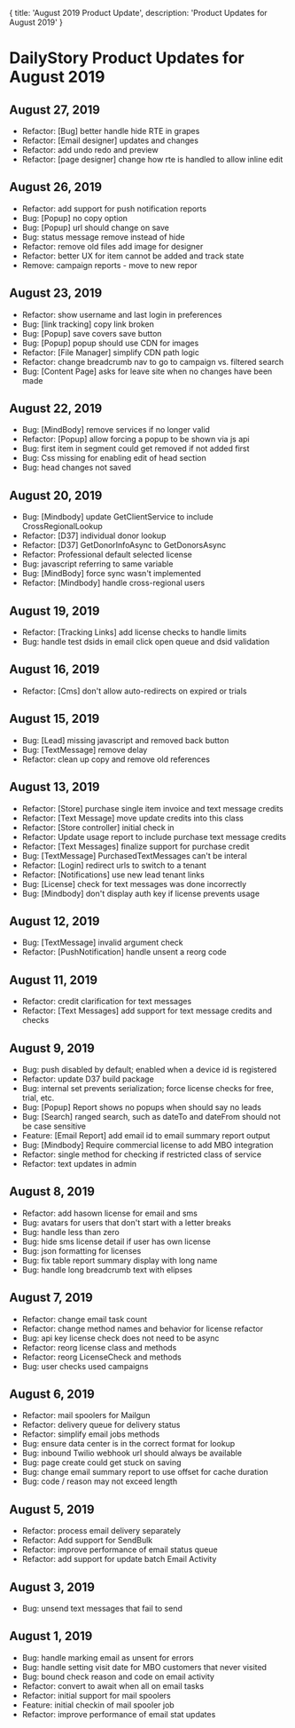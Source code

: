 {
	title: 'August 2019 Product Update',
	description: 'Product Updates for August 2019'
}
# DailyStory Product Updates for August 2019
## August 27, 2019
* Refactor: [Bug] better handle hide RTE in grapes
* Refactor: [Email designer] updates and changes
* Refactor: add undo redo and preview
* Refactor: [page designer] change how rte is handled to allow inline edit

## August 26, 2019
* Refactor: add support for push notification reports
* Bug: [Popup] no copy option
* Bug: [Popup] url should change on save
* Bug: status message remove instead of hide
* Refactor: remove old files add image for designer
* Refactor: better UX for item cannot be added and track state
* Remove: campaign reports - move to new repor

## August 23, 2019
* Refactor: show username and last login in preferences
* Bug: [link tracking] copy link broken
* Bug: [Popup] save covers save button
* Bug: [Popup] popup should use CDN for images
* Refactor: [File Manager] simplify CDN path logic
* Refactor: change breadcrumb nav to go to campaign vs. filtered search
* Bug: [Content Page] asks for leave site when no changes have been made

## August 22, 2019
* Bug: [MindBody] remove services if no longer valid
* Refactor: [Popup] allow forcing a popup to be shown via js api
* Bug: first item in segment could get removed if not added first
* Bug: Css missing for enabling edit of head section
* Bug: head changes not saved

## August 20, 2019
* Bug: [Mindbody] update GetClientService to include CrossRegionalLookup
* Refactor: [D37] individual donor lookup
* Refactor: [D37] GetDonorInfoAsync to GetDonorsAsync
* Refactor: Professional default selected license
* Bug: javascript referring to same variable
* Bug: [MindBody] force sync wasn't implemented
* Refactor: [Mindbody] handle cross-regional users

## August 19, 2019
* Refactor: [Tracking Links] add license checks to handle limits
* Bug: handle test dsids in email click open queue and dsid validation

## August 16, 2019
* Refactor: [Cms] don't allow auto-redirects on expired or trials

## August 15, 2019
* Bug: [Lead] missing javascript and removed back button
* Bug: [TextMessage] remove delay
* Refactor: clean up copy and remove old references

## August 13, 2019 
* Refactor: [Store] purchase single item invoice and text message credits
* Refactor: [Text Message] move update credits into this class
* Refactor: [Store controller] initial check in
* Refactor: Update usage report to include purchase text message credits
* Refactor: [Text Messages] finalize support for purchase credit
* Bug: [TextMessage] PurchasedTextMessages can't be interal
* Refactor: [Login] redirect urls to switch to a tenant
* Refactor: [Notifications] use new lead tenant links
* Bug: [License] check for text messages was done incorrectly
* Bug: [Mindbody] don't display auth key if license prevents usage

## August 12, 2019
* Bug: [TextMessage] invalid argument check
* Refactor: [PushNotification] handle unsent a reorg code

## August 11, 2019
* Refactor: credit clarification for text messages
* Refactor: [Text Messages] add support for text message credits and checks

## August 9, 2019
* Bug: push disabled by default; enabled when a device id is registered
* Refactor: update D37 build package
* Bug: internal set prevents serialization; force license checks for free, trial, etc.
* Bug: [Popup] Report shows no popups when should say no leads
* Bug: [Search] ranged search, such as dateTo and dateFrom should not be case sensitive
* Feature: [Email Report] add email id to email summary report output
* Bug: [Mindbody] Require commercial license to add MBO integration
* Refactor: single method for checking if restricted class of service
* Refactor: text updates in admin

## August 8, 2019
* Refactor: add hasown license for email and sms
* Bug: avatars for users that don't start with a letter breaks
* Bug: handle less than zero
* Bug: hide sms license detail if user has own license
* Bug: json formatting for licenses
* Bug: fix table report summary display with long name
* Bug: handle long breadcrumb text with elipses

## August 7, 2019 
* Refactor: change email task count
* Refactor: change method names and behavior for license refactor
* Bug: api key license check does not need to be async
* Refactor: reorg license class and methods
* Refactor: reorg LicenseCheck and methods
* Bug: user checks used campaigns

## August 6, 2019
* Refactor: mail spoolers for Mailgun
* Refactor: delivery queue for delivery status
* Refactor: simplify email jobs methods
* Bug: ensure data center is in the correct format for lookup
* Bug: inbound Twilio webhook url should always be available
* Bug: page create could get stuck on saving
* Bug: change email summary report to use offset for cache duration
* Bug: code / reason may not exceed length

## August 5, 2019
* Refactor: process email delivery separately
* Refactor: Add support for SendBulk
* Refactor: improve performance of email status queue
* Refactor: add support for update batch Email Activity

## August 3, 2019
* Bug: unsend text messages that fail to send

## August 1, 2019
* Bug: handle marking email as unsent for errors
* Bug: handle setting visit date for MBO customers that never visited
* Bug: bound check reason and code on email activity
* Refactor: convert to await when all on email tasks
* Refactor: initial support for mail spoolers
* Feature: initial checkin of mail spooler job
* Refactor: improve performance of email stat updates